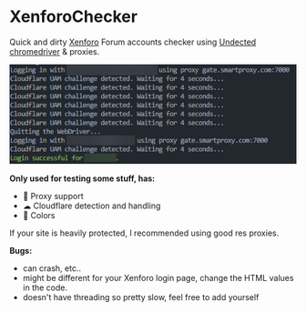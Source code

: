 # XenforoChecker
Quick and dirty [Xenforo](https://xenforo.com/) Forum accounts checker using [Undected chromedriver](https://github.com/ultrafunkamsterdam/undetected-chromedriver) & proxies.

![example](xenforologin.png)

**Only used for testing some stuff, has:**
- 📶 Proxy support
- ☁ Cloudflare detection and handling
- 🎨 Colors

If your site is heavily protected, I recommended using good res proxies.

**Bugs:**
- can crash, etc..
- might be different for your Xenforo login page, change the HTML values in the code.
- doesn't have threading so pretty slow, feel free to add yourself
